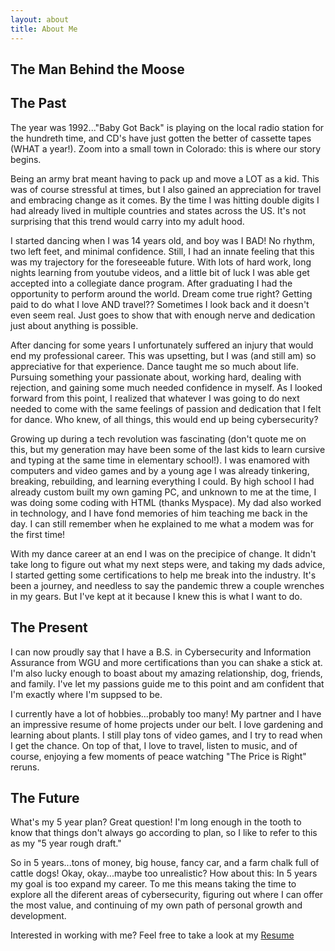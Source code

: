 ```yaml
---
layout: about
title: About Me
---
```

## The Man Behind the Moose

<!--author-->

## The Past

The year was 1992..."Baby Got Back" is playing on the local radio station for the hundreth time, and CD's have just gotten the better of cassette tapes (WHAT a year!).  Zoom into a small town in Colorado: this is where our story begins.

Being an army brat meant having to pack up and move a LOT as a kid.  This was of course stressful at times, but I also gained an appreciation for travel and embracing change as it comes.  By the time I was hitting double digits I had already lived in multiple countries and states across the US.  It's not surprising that this trend would carry into my adult hood.

I started dancing when I was 14 years old, and boy was I BAD!  No rhythm, two left feet, and minimal confidence.  Still, I had an innate feeling that this was my trajectory for the foreseeable future.  With lots of hard work, long nights learning from youtube videos, and a little bit of luck I was able get accepted into a collegiate dance program.  After graduating I had the opportunity to perform around the world.  Dream come true right?  Getting paid to do what I love AND travel??  Sometimes I look back and it doesn't even seem real.  Just goes to show that with enough nerve and dedication just about anything is possible.

After dancing for some years I unfortunately suffered an injury that would end my professional career.  This was upsetting, but I was (and still am) so appreciative for that experience. Dance taught me so much about life.  Pursuing something your passionate about, working hard, dealing with rejection, and gaining some much needed confidence in myself.  As I looked forward from this point, I realized that whatever I was going to do next needed to come with the same feelings of passion and dedication that I felt for dance.  Who knew, of all things, this would end up being cybersecurity?

Growing up during a tech revolution was fascinating (don't quote me on this, but my generation may have been some of the last kids to learn cursive and typing at the same time in elementary school!).  I was enamored with computers and video games and by a young age I was already tinkering, breaking, rebuilding, and learning everything I could.  By high school I had already custom built my own gaming PC, and unknown to me at the time, I was doing some coding with HTML (thanks Myspace).  My dad also worked in technology, and I have fond memories of him teaching me back in the day.  I can still remember when he explained to me what a modem was for the first time!

With my dance career at an end I was on the precipice of change.  It didn't take long to figure out what my next steps were, and taking my dads advice, I started getting some certifications to help me break into the industry.  It's been a journey, and needless to say the pandemic threw a couple wrenches in my gears.  But I've kept at it because I knew this is what I want to do.  

## The Present

I can now proudly say that I have a B.S. in Cybersecurity and Information Assurance from WGU and more certifications than you can shake a stick at.  I'm also lucky enough to boast about my amazing relationship, dog, friends, and family.  I've let my passions guide me to this point and am confident that I'm exactly where I'm suppsed to be.  

I currently have a lot of hobbies...probably too many!  My partner and I have an impressive resume of home projects under our belt.  I love gardening and learning about plants.  I still play tons of video games, and I try to read when I get the chance.  On top of that, I love to travel, listen to music, and of course, enjoying a few moments of peace watching "The Price is Right" reruns.

## The Future

What's my 5 year plan?  Great question!  I'm long enough in the tooth to know that things don't always go according to plan, so I like to refer to this as my "5 year rough draft."  

So in 5 years...tons of money, big house, fancy car, and a farm chalk full of cattle dogs!  Okay, okay...maybe too unrealistic?  How about this:  In 5 years my goal is too expand my career.  To me this means taking the time to explore all the diferent areas of cybersecurity, figuring out where I can offer the most value, and continuing of my own path of personal growth and development.

Interested in working with me?  Feel free to take a look at my <a href="/resume/">Resume</a>











